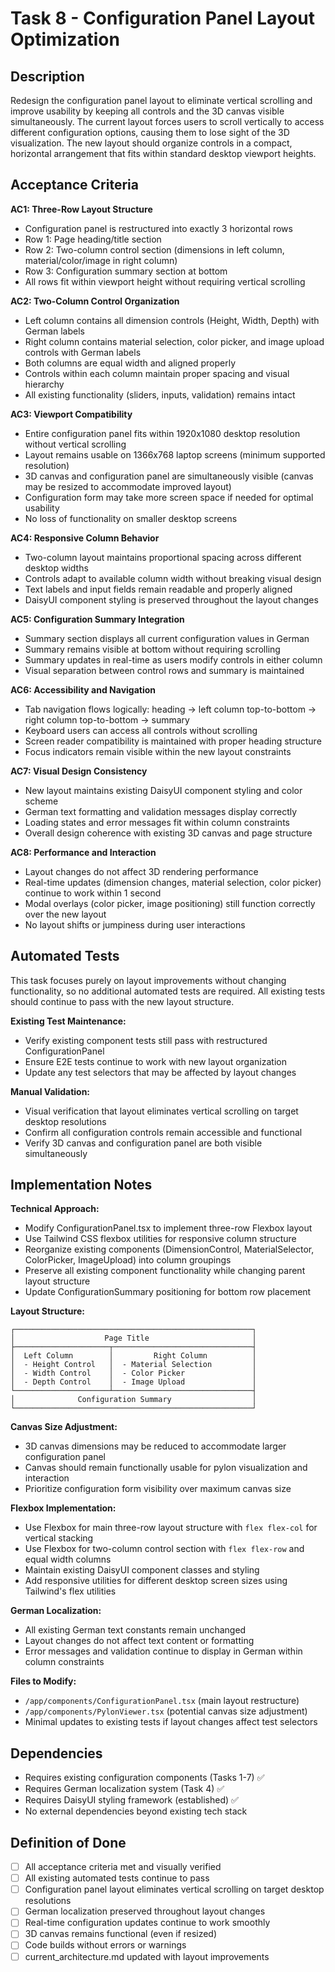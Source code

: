 # Task 8 - Configuration Panel Layout Optimization

## Description

Redesign the configuration panel layout to eliminate vertical scrolling and improve usability by keeping all controls and the 3D canvas visible simultaneously. The current layout forces users to scroll vertically to access different configuration options, causing them to lose sight of the 3D visualization. The new layout should organize controls in a compact, horizontal arrangement that fits within standard desktop viewport heights.

## Acceptance Criteria

**AC1: Three-Row Layout Structure**

- Configuration panel is restructured into exactly 3 horizontal rows
- Row 1: Page heading/title section
- Row 2: Two-column control section (dimensions in left column, material/color/image in right column)
- Row 3: Configuration summary section at bottom
- All rows fit within viewport height without requiring vertical scrolling

**AC2: Two-Column Control Organization**

- Left column contains all dimension controls (Height, Width, Depth) with German labels
- Right column contains material selection, color picker, and image upload controls with German labels
- Both columns are equal width and aligned properly
- Controls within each column maintain proper spacing and visual hierarchy
- All existing functionality (sliders, inputs, validation) remains intact

**AC3: Viewport Compatibility**

- Entire configuration panel fits within 1920x1080 desktop resolution without vertical scrolling
- Layout remains usable on 1366x768 laptop screens (minimum supported resolution)
- 3D canvas and configuration panel are simultaneously visible (canvas may be resized to accommodate improved layout)
- Configuration form may take more screen space if needed for optimal usability
- No loss of functionality on smaller desktop screens

**AC4: Responsive Column Behavior**

- Two-column layout maintains proportional spacing across different desktop widths
- Controls adapt to available column width without breaking visual design
- Text labels and input fields remain readable and properly aligned
- DaisyUI component styling is preserved throughout the layout changes

**AC5: Configuration Summary Integration**

- Summary section displays all current configuration values in German
- Summary remains visible at bottom without requiring scrolling
- Summary updates in real-time as users modify controls in either column
- Visual separation between control rows and summary is maintained

**AC6: Accessibility and Navigation**

- Tab navigation flows logically: heading → left column top-to-bottom → right column top-to-bottom → summary
- Keyboard users can access all controls without scrolling
- Screen reader compatibility is maintained with proper heading structure
- Focus indicators remain visible within the new layout constraints

**AC7: Visual Design Consistency**

- New layout maintains existing DaisyUI component styling and color scheme
- German text formatting and validation messages display correctly
- Loading states and error messages fit within column constraints
- Overall design coherence with existing 3D canvas and page structure

**AC8: Performance and Interaction**

- Layout changes do not affect 3D rendering performance
- Real-time updates (dimension changes, material selection, color picker) continue to work within 1 second
- Modal overlays (color picker, image positioning) still function correctly over the new layout
- No layout shifts or jumpiness during user interactions

## Automated Tests

This task focuses purely on layout improvements without changing functionality, so no additional automated tests are required. All existing tests should continue to pass with the new layout structure.

**Existing Test Maintenance:**

- Verify existing component tests still pass with restructured ConfigurationPanel
- Ensure E2E tests continue to work with new layout organization
- Update any test selectors that may be affected by layout changes

**Manual Validation:**

- Visual verification that layout eliminates vertical scrolling on target desktop resolutions
- Confirm all configuration controls remain accessible and functional
- Verify 3D canvas and configuration panel are both visible simultaneously

## Implementation Notes

**Technical Approach:**

- Modify ConfigurationPanel.tsx to implement three-row Flexbox layout
- Use Tailwind CSS flexbox utilities for responsive column structure
- Reorganize existing components (DimensionControl, MaterialSelector, ColorPicker, ImageUpload) into column groupings
- Preserve all existing component functionality while changing parent layout structure
- Update ConfigurationSummary positioning for bottom row placement

**Layout Structure:**

```
┌─────────────────────────────────────────────────────┐
│                    Page Title                       │
├─────────────────────┬───────────────────────────────┤
│  Left Column        │         Right Column          │
│  - Height Control   │  - Material Selection         │
│  - Width Control    │  - Color Picker               │
│  - Depth Control    │  - Image Upload               │
└─────────────────────┴───────────────────────────────┤
│              Configuration Summary                  │
└─────────────────────────────────────────────────────┘
```

**Canvas Size Adjustment:**

- 3D canvas dimensions may be reduced to accommodate larger configuration panel
- Canvas should remain functionally usable for pylon visualization and interaction
- Prioritize configuration form visibility over maximum canvas size

**Flexbox Implementation:**

- Use Flexbox for main three-row layout structure with `flex flex-col` for vertical stacking
- Use Flexbox for two-column control section with `flex flex-row` and equal width columns
- Maintain existing DaisyUI component classes and styling
- Add responsive utilities for different desktop screen sizes using Tailwind's flex utilities

**German Localization:**

- All existing German text constants remain unchanged
- Layout changes do not affect text content or formatting
- Error messages and validation continue to display in German within column constraints

**Files to Modify:**

- `/app/components/ConfigurationPanel.tsx` (main layout restructure)
- `/app/components/PylonViewer.tsx` (potential canvas size adjustment)
- Minimal updates to existing tests if layout changes affect test selectors

## Dependencies

- Requires existing configuration components (Tasks 1-7) ✅
- Requires German localization system (Task 4) ✅
- Requires DaisyUI styling framework (established) ✅
- No external dependencies beyond existing tech stack

## Definition of Done

- [ ] All acceptance criteria met and visually verified
- [ ] All existing automated tests continue to pass
- [ ] Configuration panel layout eliminates vertical scrolling on target desktop resolutions
- [ ] German localization preserved throughout layout changes
- [ ] Real-time configuration updates continue to work smoothly
- [ ] 3D canvas remains functional (even if resized)
- [ ] Code builds without errors or warnings
- [ ] current_architecture.md updated with layout improvements
